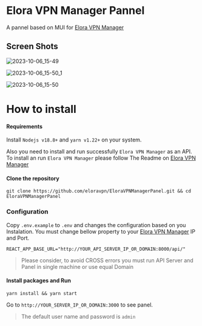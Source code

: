 # Elora VPN Manager Pannel
A pannel based on MUI for [Elora VPN Manager](https://github.com/eloravpn/EloraVPNManager/ "Elora VPN Manager")

## Screen Shots
![2023-10-06_15-49](https://github.com/eloravpn/EloraVPNManagerPanel/assets/125687916/f28fa7d9-d4d6-43d3-8f25-5a0c8a72153d)

![2023-10-06_15-50_1](https://github.com/eloravpn/EloraVPNManagerPanel/assets/125687916/2272cbaf-0793-40c8-9c29-44f4bea55065)

![2023-10-06_15-50](https://github.com/eloravpn/EloraVPNManagerPanel/assets/125687916/98caa4b5-f42c-46bf-b470-075eb2298f00)

# How to install
#### Requirements
Install `Nodejs v18.8+` and `yarn v1.22+` on your system.

Also you need to install and run successfully `Elora VPN Manager` as an API.
To install an run `Elora VPN Manager` please follow The Readme on [Elora VPN Manager](https://github.com/eloravpn/EloraVPNManager/ "Elora VPN Manager")

#### Clone the repository
`git clone https://github.com/eloravpn/EloraVPNManagerPanel.git && cd EloraVPNManagerPanel`

### Configuration
Copy `.env.example` to `.env` and changes the configuration based on you Instalation.
You must change bellow property to your  [Elora VPN Manager](https://github.com/eloravpn/EloraVPNManager/ "Elora VPN Manager") IP and Port.

```
REACT_APP_BASE_URL="http://YOUR_API_SERVER_IP_OR_DOMAIN:8000/api/"
```
> Please consider, to avoid CROSS errors you must run API Server and Panel in single machine or use equal Domain

 #### Install packages and Run
`yarn install && yarn start`

Go to `http://YOUR_SERVER_IP_OR_DOMAIN:3000` to see panel.

> The default user name and password is `admin`
